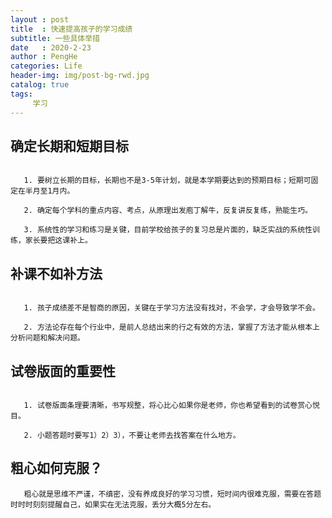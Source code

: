 ```yaml
---
layout : post
title  : 快速提高孩子的学习成绩
subtitle: 一些具体举措
date   : 2020-2-23
author : PengHe
categories: Life
header-img: img/post-bg-rwd.jpg
catalog: true
tags:
     学习
---
```


## 确定长期和短期目标

```

   1. 要树立长期的目标，长期也不是3-5年计划，就是本学期要达到的预期目标；短期可固定在半月至1月内。

   2. 确定每个学科的重点内容、考点，从原理出发庖丁解牛，反复讲反复练，熟能生巧。

   3. 系统性的学习和练习是关键，目前学校给孩子的复习总是片面的，缺乏实战的系统性训练，家长要把这课补上。

```

## 补课不如补方法

```

   1. 孩子成绩差不是智商的原因，关键在于学习方法没有找对，不会学，才会导致学不会。

   2. 方法论存在每个行业中，是前人总结出来的行之有效的方法，掌握了方法才能从根本上分析问题和解决问题。

```

## 试卷版面的重要性

```

   1. 试卷版面条理要清晰，书写规整，将心比心如果你是老师，你也希望看到的试卷赏心悦目。

   2. 小题答题时要写1）2）3），不要让老师去找答案在什么地方。

```

## 粗心如何克服？

```
   粗心就是思维不严谨，不缜密，没有养成良好的学习习惯，短时间内很难克服，需要在答题时时时刻刻提醒自己，如果实在无法克服，丢分大概5分左右。
   
```

   